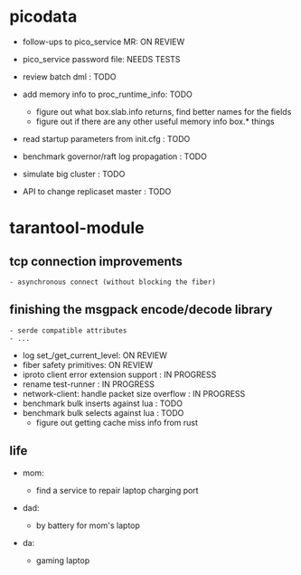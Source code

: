 # picodata
- follow-ups to pico_service MR: ON REVIEW
- pico_service password file: NEEDS TESTS
- review batch dml : TODO
- add memory info to proc_runtime_info: TODO
    - figure out what box.slab.info returns, find better names for the fields
    - figure out if there are any other useful memory info box.* things

- read startup parameters from init.cfg : TODO

- benchmark governor/raft log propagation : TODO
- simulate big cluster : TODO
- API to change replicaset master : TODO

# tarantool-module

## tcp connection improvements
    - asynchronous connect (without blocking the fiber)

## finishing the msgpack encode/decode library
    - serde compatible attributes
    - ...


- log set_/get_current_level: ON REVIEW
- fiber safety primitives: ON REVIEW
- iproto client error extension support : IN PROGRESS
- rename test-runner                          : IN PROGRESS
- network-client: handle packet size overflow : IN PROGRESS
- benchmark bulk inserts against lua          : TODO
- benchmark bulk selects against lua          : TODO
    - figure out getting cache miss info from rust

## life

- mom:
    - find a service to repair laptop charging port

- dad:
   - by battery for mom's laptop

- da:
    - gaming laptop
